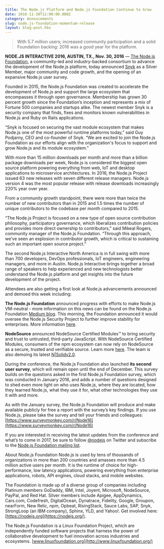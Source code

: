 ```yaml
---
title: The Node.js Platform and Node.js Foundation Continue to Grow
date: 2016-11-30T12:00:00.000Z
category: Annoucements
slug: node.js-foundation-momentum-release
layout: blog-post.hbs
---
```


> With 5.7 million users; increased community participation and a solid Foundation backing: 2016 was a good year for the platform.

**NODE.JS INTERACTIVE 2016, AUSTIN, TX., Nov. 30, 2016** — [The Node.js Foundation](https://nodejs.org/en/foundation/), a community-led and industry-backed consortium to advance the development of the Node.js platform, today announced [Snyk](https://snyk.io) as a Silver Member, major community and code growth, and the opening of an expansive Node.js user survey.

Founded in 2015, the Node.js Foundation was created to accelerate the development of Node.js and support the large ecosystem that encompasses it through open governance. Membership has grown 30 percent growth since the Foundation’s inception and represents a mix of Fortune 500 companies and startups alike. The newest member Snyk is a security company that finds, fixes and monitors known vulnerabilities in Node.js and Ruby on Rails applications.

“Snyk is focused on securing the vast module ecosystem that makes Node.js one of the most powerful runtime platforms today,” said Guy Podjarny, CEO and co-founder of Snyk. “We are excited to join the Node.js Foundation as our efforts align with the organization's focus to support and grow Node.js and its module ecosystem.”

With more than 15 million downloads per month and more than a billion package downloads per week, Node.js is considered the biggest open source platform powering everything from web, IoT and desktop applications to microservice architectures. In 2016, the Node.js Project issued 63 new releases with seven different release managers. Node.js version 4 was the most popular release with release downloads increasingly 220% year over year.

From a community growth standpoint, there were more than twice the number of new contributors than in 2015 and 1.5 times the number of unique contributors to the codebase per month compared to 2015.

“The Node.js Project is focused on a new type of open source contribution philosophy, participatory governance, which liberalizes contribution policies and provides more direct ownership to contributors,” said Mikeal Rogers, community manager  of the Node.js Foundation. “Through this approach, we’ve seen an explosion in contributor growth, which is critical to sustaining such an important open source project.”

The second Node.js Interactive North America is in full swing with more than 700 developers, DevOps professionals, IoT engineers, engineering managers, and more in Austin. Node.js Interactive brings together a broad range of speakers to help experienced and new technologists better understand the Node.js platform and get insights into the future development of the project.

Attendees are also getting a first look at Node.js advancements announced and demoed this week including:

**The Node.js Foundation** announced progress with efforts to make Node.js VM-neutral - more information on this news can be found on the Node.js Foundation [Medium blog](https://medium.com/@nodejs/ibm-intel-microsoft-mozilla-and-nodesource-join-forces-on-node-js-48e21ffb697d#.jylk1mc0l). This morning, the Foundation announced it would oversee the Node.js Security Project to further improve stability for enterprises. More information [here](http://www.marketwired.com/press-release/nodejs-foundation-to-oversee-nodejs-security-project-to-further-improve-stability-enterprises-2179602.htm).    

**NodeSource** announced NodeSource Certified Modules™ to bring security and trust to untrusted, third-party JavaScript. With NodeSource Certified Modules, consumers of the npm ecosystem can now rely on NodeSource as a secure, trusted and verifiable source. Learn more [here](https://certified.nodesource.com/). The team is also demoing its latest [N|Solidv2.0](https://nodesource.com/products/nsolid).

During the conference, the Node.js Foundation also launched **its second user survey**, which will remain open until the end of December. This survey builds on the questions asked in the first Node.js Foundation survey, which was conducted in January 2016, and adds a number of questions designed to shed even more light on who uses Node.js, where they are located, how they learned Node.js, what they use it for, what other technologies they use it with and more.

As with the January survey, the Node.js Foundation will produce and make available publicly for free a report with the survey’s key findings. If you use Node.js, please take the survey and tell your friends and colleagues: [https://www.surveymonkey.com/r/Node16](https://www.surveymonkey.com/r/Node16)

If you are interested in receiving the latest updates from the conference and what’s to come in 2017, be sure to follow [@nodejs](https://twitter.com/nodejs) on Twitter and subscribe to the [Node.js Foundation mailing list](http://go.linuxfoundation.org/l/6342/2015-09-15/2sgqpp).

About Node.js Foundation
Node.js is used by tens of thousands of organizations in more than 200 countries and amasses more than 4.5 million active users per month. It is the runtime of choice for high-performance, low latency applications, powering everything from enterprise applications, robots, API engines, cloud stacks, and mobile websites.

The Foundation is made up of a diverse group of companies including Platinum members GoDaddy, IBM, Intel, Joyent, Microsoft, NodeSource, PayPal, and Red Hat. Silver members include Apigee, AppDynamics, Cars.com, Codefresh, DigitalOcean, Dynatrace, Fidelity, Google, Groupon, nearForm, New Relic, npm, Opbeat, RisingStack, Sauce Labs, SAP, Snyk, StrongLoop (an IBM company), Sphinx, YLD, and Yahoo!. Get involved here: [https://nodejs.org](https://nodejs.org/).

The Node.js Foundation is a Linux Foundation Project, which are independently funded software projects that harness the power of collaborative development to fuel innovation across industries and ecosystems. [www.linuxfoundation.org](http://www.linuxfoundation.org/)

